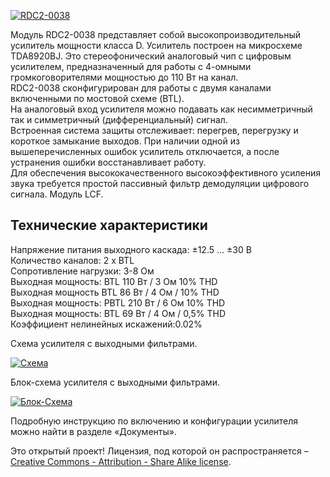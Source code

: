 <p><a href="https://static.chipdip.ru/lib/911/DOC003911405.jpg" class="galery"><img src="https://static.chipdip.ru/lib/911/DOC003911405.jpg" alt="RDC2-0038"></a></p>

<p>Модуль RDC2-0038 представляет собой высокопроизводительный усилитель мощности класса D. Усилитель построен на микросхеме TDA8920BJ. Это стереофонический аналоговый чип с цифровым усилителем, предназначенный для работы с 4-омными громкоговорителями мощностью до 110 Вт на канал.<br>RDC2-0038 сконфигурирован для работы с двумя каналами включенными по мостовой схеме (BTL).<br>На аналоговый вход усилителя можно подавать как несимметричный так и симметричный (дифференциальный) сигнал.<br>
 Встроенная система защиты отслеживает: перегрев, перегрузку и короткое замыкание выходов. При наличии одной из вышеперечисленных ошибок усилитель отключается, а после устранения ошибки восстанавливает работу.<br>Для обеспечения высококачественного высокоэффективного усиления звука требуется простой пассивный фильтр демодуляции цифрового сигнала. Модуль LCF.</p>
<h2>Технические характеристики</h2>
<p>Напряжение питания выходного каскада: ±12.5 ... ±30 В<br>Количество каналов: 2 x BTL<br>Сопротивление нагрузки: 3-8 Ом<br>Выходная мощность: BTL 110 Вт / 3 Ом 10% THD<br>Выходная мощность BTL 86 Вт / 4 Ом / 10% THD<br>Выходная мощность: PBTL 210 Вт / 6 Ом 10% THD<br>Выходная мощность: BTL 69 Вт / 4 Ом / 0,5% THD<br>Коэффициент нелинейных искажений:0.02%</p>
<p>Схема усилителя с выходными фильтрами.</p>
<p><a href="https://static.chipdip.ru/kits/9000493151/RDC2-0038_sch_full.png" class="galery"><img src="https://static.chipdip.ru/kits/9000493151/RDC2-0038_sch_full_800.png" alt="Схема"></a></p>
<p>Блок-схема усилителя с выходными фильтрами.</p>
<p><a href="https://static.chipdip.ru/kits/9000493151/RDC2-0038-blockSSS.png" class="galery"><img src="https://static.chipdip.ru/kits/9000493151/RDC2-0038-blockSSS_800.png" alt="Блок-Схема"></a></p>
<p>Подробную инструкцию по включению и конфигурации усилителя можно найти в разделе «Документы».</p>
<p>Это открытый проект! Лицензия, под которой он распространяется – <a href="https://creativecommons.org/licenses/by-sa/3.0/" class="link">Creative Commons - Attribution - Share Alike license</a>.</p>
